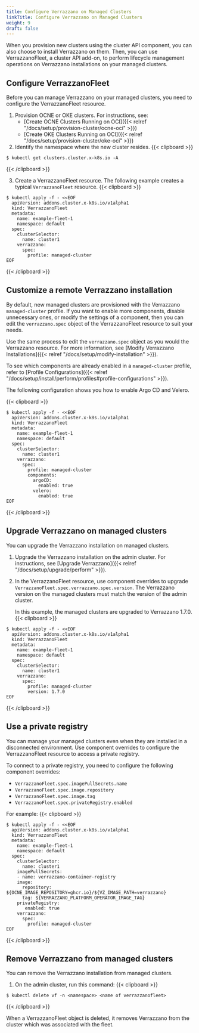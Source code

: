 ```yaml
---
title: Configure Verrazzano on Managed Clusters
linkTitle: Configure Verrazzano on Managed Clusters
weight: 9
draft: false
---
```


When you provision new clusters using the cluster API component, you can also choose to install Verrazzano on them. Then, you can use VerrazzanoFleet, a cluster API add-on, to perform lifecycle management operations on Verrazzano installations on your managed clusters.

## Configure VerrazzanoFleet

Before you can manage Verrazzano on your managed clusters, you need to configure the VerrazzanoFleet resource.

1. Provision OCNE or OKE clusters. For instructions, see:
    * [Create OCNE Clusters Running on OCI]({{< relref "/docs/setup/provision-cluster/ocne-oci" >}})
    * [Create OKE Clusters Running on OCI]({{< relref "/docs/setup/provision-cluster/oke-oci" >}})
2. Identify the namespace where the new cluster resides.
  {{< clipboard >}}
  <div class="highlight">

  ```
  $ kubectl get clusters.cluster.x-k8s.io -A
  ```
  </div>
  {{< /clipboard >}}

3. Create a VerrazzanoFleet resource. The following example creates a typical `VerrazzanoFleet` resource.
{{< clipboard >}}
<div class="highlight">

```
$ kubectl apply -f - <<EOF
  apiVersion: addons.cluster.x-k8s.io/v1alpha1
  kind: VerrazzanoFleet
  metadata:
    name: example-fleet-1
    namespace: default
  spec:
    clusterSelector:
      name: cluster1
    verrazzano:
      spec:
        profile: managed-cluster
EOF
  ```
</div>
{{< /clipboard >}}


## Customize a remote Verrazzano installation

By default, new managed clusters are provisioned with the Verrazzano `managed-cluster` profile. If you want to enable more components, disable unnecessary ones, or modify the settings of a component, then you can edit the `verrazzano.spec` object of the VerrazzanoFleet resource to suit your needs. 

Use the same process to edit the `verrazzano.spec` object as you would the Verrazzano resource. For more information, see [Modify Verrazzano Installations]({{< relref "/docs/setup/modify-installation" >}}).

To see which components are already enabled in a `managed-cluster` profile, refer to [Profile Configurations]({{< relref "/docs/setup/install/perform/profiles#profile-configurations" >}}).

The following configuration shows you how to enable Argo CD and Velero.

{{< clipboard >}}
<div class="highlight">

```
$ kubectl apply -f - <<EOF
  apiVersion: addons.cluster.x-k8s.io/v1alpha1
  kind: VerrazzanoFleet
  metadata:
    name: example-fleet-1
    namespace: default
  spec:
    clusterSelector:
      name: cluster1
    verrazzano:
      spec:
        profile: managed-cluster
        components:
          argoCD:
            enabled: true
          velero: 
            enabled: true
EOF
```
</div>
{{< /clipboard >}}

## Upgrade Verrazzano on managed clusters

You can upgrade the Verrazzano installation on managed clusters.

1. Upgrade the Verrazzano installation on the admin cluster. For instructions, see [Upgrade Verrazzano]({{< relref "/docs/setup/upgrade/perform" >}}).
1. In the VerrazzanoFleet resource, use component overrides to upgrade `VerrazzanoFleet.spec.verrazzano.spec.version`. The Verrazzano version on the managed clusters must match the version of the admin cluster.

    In this example, the managed clusters are upgraded to Verrazzano 1.7.0.
{{< clipboard >}}
<div class="highlight">

```
$ kubectl apply -f - <<EOF
  apiVersion: addons.cluster.x-k8s.io/v1alpha1
  kind: VerrazzanoFleet
  metadata:
    name: example-fleet-1
    namespace: default
  spec:
    clusterSelector:
      name: cluster1 
    verrazzano:
      spec:
        profile: managed-cluster
        version: 1.7.0
EOF
```
</div>
{{< /clipboard >}}


## Use a private registry

You can manage your managed clusters even when they are installed in a disconnected environment. Use component overrides to configure the VerrazzanoFleet resource to access a private registry.

To connect to a private registry, you need to configure the following component overrides: 

* `VerrazzanoFleet.spec.imagePullSecrets.name`
* `VerrazzanoFleet.spec.image.repository`
* `VerrazzanoFleet.spec.image.tag`
* `VerrazzanoFleet.spec.privateRegistry.enabled`

For example: 
{{< clipboard >}}
<div class="highlight">

```
$ kubectl apply -f - <<EOF
  apiVersion: addons.cluster.x-k8s.io/v1alpha1
  kind: VerrazzanoFleet
  metadata:
    name: example-fleet-1
    namespace: default
  spec:
    clusterSelector:
      name: cluster1
    imagePullSecrets:
    - name: verrazzano-container-registry
    image:
      repository: ${OCNE_IMAGE_REPOSITORY=ghcr.io}/${VZ_IMAGE_PATH=verrazzano}
      tag: ${VERRAZZANO_PLATFORM_OPERATOR_IMAGE_TAG}
    privateRegistry:
       enabled: true
    verrazzano:
      spec:
        profile: managed-cluster
EOF
```
</div>
{{< /clipboard >}}

## Remove Verrazzano from managed clusters

You can remove the Verrazzano installation from managed clusters.

1. On the admin cluster, run this command:
{{< clipboard >}}
<div class="highlight">

```
$ kubectl delete vf -n <namespace> <name of verrazzanofleet>
```
</div>
{{< /clipboard >}}

When a VerrazzanoFleet object is deleted, it removes Verrazzano from the cluster which was associated with the fleet.